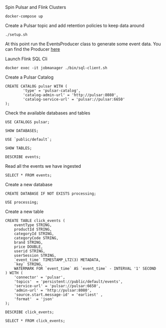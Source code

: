 Spin Pulsar and Flink Clusters
```shell
docker-compose up
```

Create a Pulsar topic and add retention policies to keep data around
```shell
./setup.sh
```

At this point run the EventsProducer class to generate some event data. You can find the Producer [here](src/main/java/io/ipolyzos/EventsProducer.java)

Launch Flink SQL Cli
```shell
docker exec -it jobmanager ./bin/sql-client.sh
```

Create a Pulsar Catalog
```shell
CREATE CATALOG pulsar WITH (
        'type' = 'pulsar-catalog', 
        'catalog-admin-url' = 'http://pulsar:8080',
        'catalog-service-url' = 'pulsar://pulsar:6650'
);
```

Check the available databases and tables
```shell
USE CATALOGS pulsar;

SHOW DATABASES;

USE `public/default`;

SHOW TABLES;

DESCRIBE events;
```

Read all the events we have ingested
```shell
SELECT * FROM events;
```

Create a new database
```shell
CREATE DATABASE IF NOT EXISTS processing;

USE processing;
```

Create a new table
```shell
CREATE TABLE click_events (
    eventType STRING,
    productId STRING,
    categoryId STRING,
    categoryCode STRING,
    brand STRING,
    price DOUBLE,
    userid STRING,
    userSession STRING,
    `event_time` TIMESTAMP_LTZ(3) METADATA,
    `key` STRING,
    WATERMARK FOR `event_time` AS `event_time` - INTERVAL '1' SECOND
) WITH (
    'connector' = 'pulsar',
    'topics'  = 'persistent://public/default/events',
    'service-url' = 'pulsar://pulsar:6650',
    'admin-url' = 'http://pulsar:8080',
    'source.start.message-id' = 'earliest' ,
    'format'  = 'json'
);
```
```shell
DESCRIBE click_events;
```

```shell
SELECT * FROM click_events;
```
